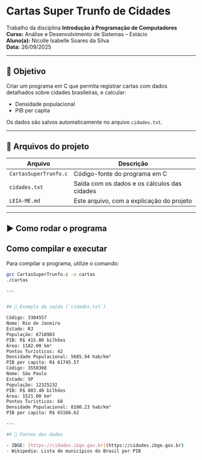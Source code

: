 # Cartas Super Trunfo de Cidades

Trabalho da disciplina **Introdução à Programação de Computadores**  
**Curso:** Análise e Desenvolvimento de Sistemas – Estácio  
**Aluno(a):** Nicolle Isabelle Soares da Silva  
**Data:** 26/09/2025

---

## 🎯 Objetivo

Criar um programa em C que permita registrar cartas com dados detalhados sobre cidades brasileiras, e calcular:

- Densidade populacional
- PIB per capita

Os dados são salvos automaticamente no arquivo `cidades.txt`.

---

## 📁 Arquivos do projeto

| Arquivo                | Descrição                                           |
|------------------------|-----------------------------------------------------|
| `CartasSuperTrunfo.c`  | Código-fonte do programa em C                       |
| `cidades.txt`          | Saída com os dados e os cálculos das cidades       |
| `LEIA-ME.md`           | Este arquivo, com a explicação do projeto          |

---

## ▶️ Como rodar o programa

## Como compilar e executar

Para compilar o programa, utilize o comando:

```bash
gcc CartasSuperTrunfo.c -o cartas
./cartas

---


## 📝 Exemplo de saída (`cidades.txt`)

Código: 3304557
Nome: Rio de Janeiro
Estado: RJ
População: 6718903
PIB: R$ 415.00 bilhões
Área: 1182.00 km²
Pontos Turísticos: 42
Densidade Populacional: 5685.94 hab/km²
PIB per capita: R$ 61745.57
Código: 3550308
Nome: São Paulo
Estado: SP
População: 12325232
PIB: R$ 803.40 bilhões
Área: 1521.00 km²
Pontos Turísticos: 60
Densidade Populacional: 8100.23 hab/km²
PIB per capita: R$ 65166.62

---

## 📎 Fontes dos dados

- IBGE: [https://cidades.ibge.gov.br](https://cidades.ibge.gov.br)
- Wikipedia: Lista de municípios do Brasil por PIB

